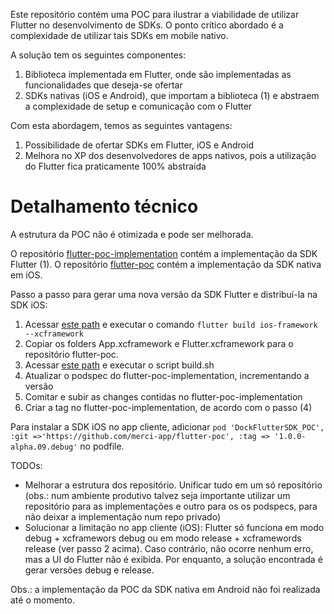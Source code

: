 Este repositório contém uma POC para ilustrar a viabilidade de utilizar Flutter no desenvolvimento de SDKs.
O ponto crítico abordado é a complexidade de utilizar tais SDKs em mobile nativo.

A solução tem os seguintes componentes:
1. Biblioteca implementada em Flutter, onde são implementadas as funcionalidades que deseja-se ofertar
2. SDKs nativas (iOS e Android), que importam a biblioteca (1) e abstraem a complexidade de setup e comunicação com o Flutter

Com esta abordagem, temos as seguintes vantagens:
1. Possibilidade de ofertar SDKs em Flutter, iOS e Android
2. Melhora no XP dos desenvolvedores de apps nativos, pois a utilização do Flutter fica praticamente 100% abstraída

# Detalhamento técnico

A estrutura da POC não é otimizada e pode ser melhorada.

O repositório [flutter-poc-implementation](https://github.com/merci-app/flutter-poc-implementation) contém a implementação da SDK Flutter (1).
O repositório [flutter-poc](https://github.com/merci-app/flutter-poc) contém a implementação da SDK nativa em iOS.

Passo a passo para gerar uma nova versão da SDK Flutter e distribuí-la na SDK iOS:
1) Acessar [este path](https://github.com/merci-app/flutter-poc-implementation/tree/main/dock_flutter_sdk) e executar o comando `flutter build ios-framework --xcframework
`
2) Copiar os folders App.xcframework e Flutter.xcframework para o repositório flutter-poc.
3) Acessar [este path](https://github.com/merci-app/flutter-poc/tree/main/FlutterPOCSDK) e executar o script build.sh
4) Atualizar o podspec do flutter-poc-implementation, incrementando a versão
5) Comitar e subir as changes contidas no flutter-poc-implementation
6) Criar a tag no flutter-poc-implementation, de acordo com o passo (4)

Para instalar a SDK iOS no app cliente, adicionar `pod 'DockFlutterSDK_POC', :git =>'https://github.com/merci-app/flutter-poc', :tag => '1.0.0-alpha.09.debug'` no podfile.

TODOs:
- Melhorar a estrutura dos repositório. Unificar tudo em um só repositório (obs.: num ambiente produtivo talvez seja importante utilizar um repositório para as implementações e outro para os os podspecs, para não deixar a implementação num repo privado)
- Solucionar a limitação no app cliente (iOS): Flutter só funciona em modo debug + xcframewors debug ou em modo release + xcframewords release (ver passo 2 acima). Caso contrário, não ocorre nenhum erro, mas a UI do Flutter não é exibida. Por enquanto, a solução encontrada é gerar versões debug e release.

Obs.: a implementação da POC da SDK nativa em Android não foi realizada até o momento.